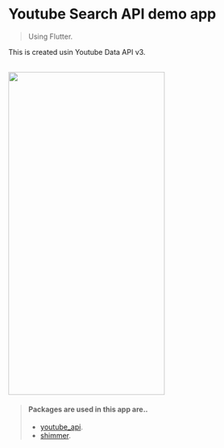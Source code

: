 # Youtube Search API demo app
> Using Flutter.

<p> This is created usin Youtube Data API v3.</p> <br>
<img src="demo.gif" width="310" height="640"/><br>

> #### Packages are used in this app are..
> - [youtube_api](https://pub.dev/packages/youtube_api).
> - [shimmer](https://pub.dev/packages/shimmer).
